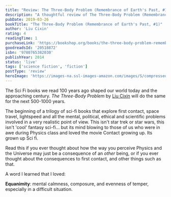 ```yaml
---
title: "Review: The Three-Body Problem (Remembrance of Earth's Past, #1)"
description: "A thoughtful review of The Three-Body Problem (Remembrance of Earth's Past, #1) by Liu Cixin"
pubDate: 2019-03-26
bookTitle: "The Three-Body Problem (Remembrance of Earth's Past, #1)"
author: 'Liu Cixin'
rating: 4
readingTime: 1
purchaseLink: 'https://bookshop.org/books/the-three-body-problem-remembrance-of-earths-past-1/'
goodreadsId: '20518872'
isbn: '9780765382030'
publishYear: 2014
status: 'live'
tags: ['science fiction', 'fiction']
postType: 'review'
heroImage: 'https://images-na.ssl-images-amazon.com/images/S/compressed.photo.goodreads.com/books/1415428227i/20518872.jpg'
---
```


The Sci Fi books we read 100 years ago shaped our world today and the approaching century. *The Three-Body Problem* by [Liu Cixin](/authors/liu-cixin/) will do the same for the next 500-1000 years. 

The beginning of a trilogy of sci-fi books that explore first contact, space travel, lightspeed and all the mental, political, ethical and scientific problems involved in a very realistic point of view. This isn't star trek or star wars, this isn't 'cool' fantasy sci-fi... but its mind blowing to those of us who were in awe during Physics class and loved the movie Contact growing up. Its grown up Sci fi. 

Read this if you ever thought about how the way you perceive Physics and the Universe may just be a consequence of an *other* being, or if you ever thought about the consequences to first contact, and other things such as that.

A word I learned that I loved:

**Equanimity**: mental calmness, composure, and evenness of temper, especially in a difficult situation.